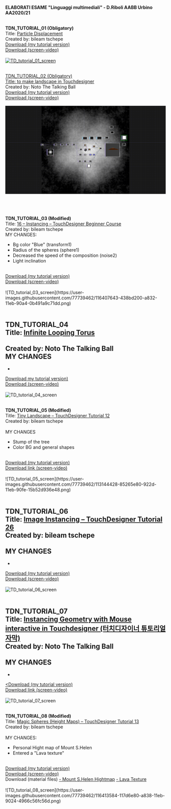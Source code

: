 
<strong>ELABORATI ESAME "Linguaggi multimediali" - D.Riboli AABB Urbino AA2020/21</strong><br><br>

<b>TDN_TUTORIAL_01 (Obligatory)</b>
<br>
Title: <a href="https://www.youtube.com/watch?v=hbZjgHSCAPI&amp;ab_channel=bileamtschepe">Particle Displacement</a>
<br>Created by: bileam tschepe
<br>
<a href="https://github.com/daniele-ph/Elaborato.esame.daniele.lisi/files/6077889/DL_tutorial_01.toe.zip">Download (my tutorial version)</a>
<br>
<a href="https://github.com/daniele-ph/AABB.Urbino.daniele.lisi/files/6384006/TD_tutorial_01_screen-video.zip">Download (screen-video) 
<br><br>
![TD_tutorial_01_screen](https://user-images.githubusercontent.com/77739462/116413304-c5cac500-a837-11eb-9797-cb623e3c9d68.png)
<br><br>

TDN_TUTORIAL_02 (Obligatory)
<br>
Title: <a href="https://www.youtube.com/watch?v=Kxng628ejFY&ab_channel=NotoTheTalkingBallHow">to make landscape in Touchdesigner</a>
<br>Created by: Noto The Talking Ball
<br>
<a href="https://github.com/daniele-ph/Elaborato.esame.daniele.lisi/files/6077874/Dl_tutorial_02.toe.zip">Download (my tutorial version)</a>
<br>
<a href="https://github.com/daniele-ph/AABB.Urbino.daniele.lisi/files/6384022/TD_tutorial_02_screen-video.zip">Download (screen-video)</a>
<br><br>
![cover](TD_tutorial_02_screen.png)<br><br>
<br><br>

<b>TDN_TUTORIAL_03 (Modified)</b>
<br>
Title: <a href="https://www.youtube.com/watch?v=rYet0SwTYa0&ab_channel=bileamtschepe">16 – Instancing – TouchDesigner Beginner Course</a>
 <br>
 Created by: bileam tschepe 
 <br>
MY CHANGES:
- Bg color "Blue" (transform1)<br>
- Radius of the spheres (sphere1)<br>
- Decreased the speed of the composition (noise2)<br>
- Light inclination
<br>
<a href="https://github.com/daniele-ph/AABB.Urbino.daniele.lisi/files/6391929/Dl_tutorial_03.2.toe.zip">Download (my tutorial version)</a>
<br>
<a href="https://github.com/daniele-ph/AABB.Urbino.daniele.lisi/files/6392182/TD_tutorial_03_screen-video.zip">Download (screen-video)</a>
<br><br>
![TD_tutorial_03_screen](https://user-images.githubusercontent.com/77739462/116407643-438bd200-a832-11eb-90a4-0b491a9c71dd.png)
<br><br>


<b>TDN_TUTORIAL_04</b>
<br>
Title: <a href="https://www.youtube.com/watch?v=lg6hNhQOtIA&ab_channel=NotoTheTalkingBall">Infinite Looping Torus<a>
<br><br>
Created by: Noto The Talking Ball 
<br>
 MY CHANGES
 -
 -
<a href="https://github.com/daniele-ph/AABB.Urbino.daniele.lisi/files/6236291/Dl_tutorial_04.toe.zip">Download my tutorial version)</a>
<br>
<a href="https://github.com/daniele-ph/AABB.Urbino.daniele.lisi/files/6384032/TD_tutorial_04_screen-video.zip">Download (screen-video)</a>
<br><br>
![TD_tutorial_04_screen](https://user-images.githubusercontent.com/77739462/116407728-5bfbec80-a832-11eb-8856-a1e0314b2482.png)
<br><br>
 
 

<b>TDN_TUTORIAL_05 (Modified)</b>
<br>
Title: <a href="https://www.youtube.com/watch?v=AO7mqjLj8n4&ab_channel=bileamtschepe">Tiny Landscape – TouchDesigner Tutorial 12</a>
<br>
Created by: bileam tschepe
<br><br>
MY CHANGES
- Stump of the tree
- Color BG and general shapes
<br>
<a href="https://github.com/daniele-ph/AABB.Urbino.daniele.lisi/files/6236294/tutorial_05.2.toe.zip">Download (my tutorial version)</a>
<br>
<a href="https://github.com/daniele-ph/AABB.Urbino.daniele.lisi/files/6384037/TD_tutorial_05_screen-video.zip">Download link (screen-video)</a>
<br><br>
![TD_tutorial_05_screen](https://user-images.githubusercontent.com/77739462/113144428-85265e80-922d-11eb-90fe-15b52d936e48.png)
<br><br>



<b>TDN_TUTORIAL_06</b>
<br>
Title: <a href="https://www.youtube.com/watch?v=dCWUiyBYeho&ab_channel=bileamtschepe">Image Instancing – TouchDesigner Tutorial 26</a>
<br>
Created by: bileam tschepe
<br><br>
MY CHANGES
-
-
<a href="https://github.com/daniele-ph/AABB.Urbino.daniele.lisi/files/6272899/tutorial_06.toe.zip">Download (my tutorial version)</a>
<br>
<a href="https://github.com/daniele-ph/AABB.Urbino.daniele.lisi/files/6384039/TD_tutorial_06_screen-video.zip">Download (screen-video)</a>
<br><br>
![TD_tutorial_06_screen](https://user-images.githubusercontent.com/77739462/113897074-d48b0280-97ca-11eb-8884-865d5d10256e.png)
<br><br>


<b>TDN_TUTORIAL_07</b>
<br>
Title: <a href="https://www.youtube.com/watch?v=SJZIMGg-thY&ab_channel=NotoTheTalkingBall">Instancing Geometry with Mouse interactive in Touchdesigner (터치디자이너 튜토리얼 자막)</a>
<br>
Created by: Noto The Talking Ball
<br><br>
MY CHANGES
-
-
<a href="https://github.com/daniele-ph/AABB.Urbino.daniele.lisi/files/6325659/tutorial_07.14.toe.zip"><Download (my tutorial version)</a>
<br>
<a href="https://github.com/daniele-ph/AABB.Urbino.daniele.lisi/files/6384042/TD_tutorial_07_screen-video.zip">Download link (screen-video)</a>
<br><br>
![TD_tutorial_07_screen](https://user-images.githubusercontent.com/77739462/115037241-9084b580-9ece-11eb-9d2d-bc0e28c3ee00.png)
<br><br>


<b>TDN_TUTORIAL_08 (Modified)</b>
<br>
Title: <a href="https://www.youtube.com/watch?v=pEp6XiAf8cA&ab_channel=bileamtschepe">Magic Spheres (Height Maps) – TouchDesigner Tutorial 13</a>
<br>
Created by: bileam tschepe
<br><br>
MY CHANGES:
- Personal Hight map of Mount S.Helen
- Entered a "Lava texture"
<br>
<a href="https://github.com/daniele-ph/AABB.Urbino.daniele.lisi/files/6383819/TD_tutorial_08.zip">Download (my tutorial version)</a>
<br>
<a href="https://github.com/daniele-ph/AABB.Urbino.daniele.lisi/files/6384049/TD_tutorial_08_screen-video.zip">Download (screen-video)</a>
<br>
Download (material files)
<a href="https://github.com/daniele-ph/AABB.Urbino.daniele.lisi/files/6384091/heightmapper-s-helen_highmapper_Q.png.zip">- Mount S.Helen Hightmap</a>
<a href="https://cc0textures.com/view?id=Lava003">- Lava Texture</a>
<br><br>
![TD_tutorial_08_screen](https://user-images.githubusercontent.com/77739462/116413584-117d6e80-a838-11eb-9024-4966c56fc56d.png)




